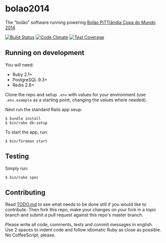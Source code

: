 # bolao2014

The "bolão" software running powering [Bolão PiTTlândia Copa do Mundo 2014](http://bolao.pittlandia.net)

[![Build Status](https://travis-ci.org/rtopitt/bolao2014.svg?branch=master)](https://travis-ci.org/rtopitt/bolao2014)
[![Code Climate](https://codeclimate.com/github/rtopitt/bolao2014.png)](https://codeclimate.com/github/rtopitt/bolao2014)
[![Test Coverage](https://codeclimate.com/github/rtopitt/bolao2014/coverage.png)](https://codeclimate.com/github/rtopitt/bolao2014)

## Running on development

You will need:

- Ruby 2.1+
- PostgreSQL 9.3+
- Redis 2.8+

Clone the repo and setup `.env` with values for your environment (use `.env.example` as a starting point, changing the values where needed).

Next run the standard Rails app seup:

```
$ bundle install
$ bin/rake db:setup
```

To start the app, run:

```
$ bin/foreman start
```

## Testing

Simply run:

```
$ bin/rake spec
```

## Contributing

Read [TODO.md](https://github.com/rtopitt/bolao2014/blob/master/TODO.md) to see what needs to be done still if you would like to contribute. Then fork this repo, make your changes on your fork in a topic branch and submit a pull request against this repo's master branch.

Please write all code, comments, tests and commit messages in english. Use 2 spaces to indent code and follow idiomatic Ruby as close as possible. No CoffeeScript, please.
